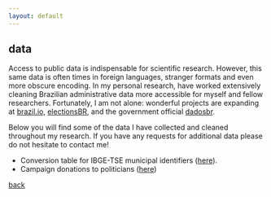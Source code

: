 ```yaml
---
layout: default
---
```


## data

Access to public data is indispensable for scientific research. However, this same data is often times in foreign languages, stranger formats and even more obscure encoding. In my personal research, have worked extensively cleaning Brazilian administrative data more accessible for myself and fellow researchers. Fortunately, I am not alone: wonderful projects are expanding at [brazil.io](https://brasil.io/home/), [electionsBR](http://electionsbr.com/), and the government official [dadosbr](https://github.com/dadosgovbr).

Below you will find some of the data I have collected and cleaned throughout my research. If you have any requests for additional data please do not hesitate to contact me!

- Conversion table for IBGE-TSE municipal identifiers ([here](/data/cod_ibge_tse.csv)).
- Campaign donations to politicians ([here](https://drive.google.com/file/d/10VGLknUIpxcBXIJ8P2XkVyScZrUgm_w0/view?usp=sharing))
<!-- electoral data -->
<!-- electoral identifiers -->
<!-- prova brasil -->
<!-- census data: 2000 and 2010 -->

[back](/)